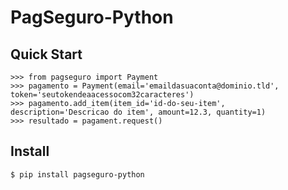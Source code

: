 # PagSeguro-Python


## Quick Start

```
>>> from pagseguro import Payment
>>> pagamento = Payment(email='emaildasuaconta@dominio.tld', token='seutokendeaacessocom32caracteres')
>>> pagamento.add_item(item_id='id-do-seu-item', description='Descricao do item', amount=12.3, quantity=1)
>>> resultado = pagament.request()
```

## Install

```
$ pip install pagseguro-python

```

